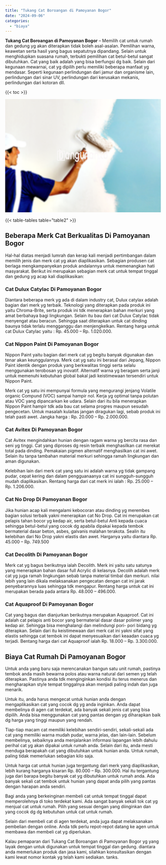 ```yaml
---
title: "Tukang Cat Boroangan di Pamoyanan Bogor"
date: "2024-09-06"
categories: 
  - "biaya"
---
```


**Tukang Cat Boroangan di Pamoyanan Bogor** – Memilih cat untuk rumah dan gedung yg akan diterapkan tidak boleh asal-asalan. Pemilihan warna, keawetan serta hasil yang bagus sepatutnya dipandang. Selain untuk menghidupkan suasana rumah, terbukti pemilihan cat betul-betul sangat dibutuhkan. Cat yang baik adalah yang bisa berfungsi dg baik. Selain dari kegunaan mewarnai, cat yg dipilih perlu memiliki beberapa manfaat yg mendasar. Seperti kegunaan perlindungan dari jamur dan organisme lain, perlindungan dari sinar UV, perlindungan dari kerusakan mekanis, perlindungan dari kotoran dll.

{{< toc >}}

![Tukang Cat Boroangan di Pamoyanan Bogor](/images/jasa-cat-murah05.png)

{{< table-tables table="table2" >}}

## Beberapa Merk Cat Berkualitas Di Pamoyanan Bogor

Hal-hal diatas menjadi lumrah dan kerap kali menjadi pertimbangan dalam memilih jenis dan merk cat yg akan diaplikasikan. Sebagian produsen cat berlaga mengkampanyekan produk andalannya untuk memenangkan hati masyarakat. Berikut ini merupakan sebagian merk cat untuk tempat tinggal dan gedung yg acap kali diaplikasikan:

### Cat Dulux Catylac Di Pamoyanan Bogor

Diantara beberapa merk yg ada di dalam industry cat, Dulux catylax adalah bagian dari merk yg terbaik. Teknologi yang diterapkan pada produk ini yaitu Chroma-Brite, serta produk ini tdk menerapkan bahan merkuri yang amat berbahaya bagi lingkungan. Selain itu bau dari cat Dulux Catylac tidak menyengat atau beracun. Sehingga saat diterapkan untuk cat dinding baunya tidak terlalu mengganggu dan menjengkelkan. Rentang harga untuk cat Dulux Catylac yaitu : Rp. 45.000 – Rp. 1.020.000.

### Cat Nippon Paint Di Pamoyanan Bogor

Nippon Paint yaitu bagian dari merk cat yg begitu banyak digunakan dan tenar akan keunggulannya. Merk cat yg satu ini berasal dari Jepang, Nippon Paint identik dengan produk yang berkwalitas tinggi serta selalu menggunakan terobosan yg inovatif. Alternatif warna yg beragam serta janji untuk memenuhi kebutuhan global bakal jadi keistimewaan tersendiri untuk Nippon Paint.

Merk cat yg satu ini mempunyai formula yang mengurangi jenjang Volatile organic Compund (VOC) sampai hampir nol. Kerja yg optimal tanpa polutan atau VOC yang dipancarkan ke udara. Selain dari itu bila menerapkan Nippon Paint hampir tdk ada bau cat selama progres maupun sesudah pengecetan. Untuk masalah kulaitas jangan diragukan lagi, sebab produk ini telah pasti awet. Jangka harga : Rp. 20.000 – Rp. 2.000.000.

### Cat Avitex Di Pamoyanan Bogor

Cat Avitex mengindahkan hunian dengan ragam warna yg bercita rasa dan seni yg tinggi. Cat yang diproses dg resin terbaik menghasilkan cat merekat total pada dinding. Pemakaian pigmen alternatif menghasilkan cat ini awet. Selain itu tanpa tambahan material merkuri sehingga ramah lingkungan dan aman digunakan.

Kelebihan lain dari merk cat yang satu ini adalah warna yg tidak gampang pudar, cepat kering dan dalam pengguanaanya cat ini sungguh-sungguh mudah diaplikasikan. Rentang harga dari cat merk ini ialah : Rp. 25.000 – Rp. 1.206.000.

### Cat No Drop Di Pamoyanan Bogor

Jika hunian acap kali mengalami kebocoran atau dinding yg merembes bagian solusi terbaik yakni menerapkan cat No Drop. Cat ini merupakan cat pelapis tahan bocor yg kedap air, serta betul-betul Anti kepada cuaca sehingga betul-betul yang cocok dg apabila dipakai kepada tembok bermaterial dasar beton, asbes, galvanis malahan terakota. Sealin itu kelebihan dari No Drop yakni elastis dan awet. Harganya yaitu diantara Rp. 45.000 – Rp. 749.500

### Cat Decolith Di Pamoyanan Bogor

Merk cat yg bagus berikutnya ialah Decolith. Merk ini yaitu satu satunya yang menerapkan bahan dasar full Acrylic di kelasnya. Decolih adalah merk cat yg juga ramah lingkungan sebab tanpa material timbal dan merkuri. nilai lebih yang lain dikala melaksanakan pengecatan dengan cat ini jarak penyebarannya luas sehingga tdk mengapur. Rentang harga untuk cat ini merupakan berada pada antara Rp. 48.000 – 496.000.

### Cat Aquaproof Di Pamoyanan Bogor

Cat yang bagus dan dianjurkan berikutnya merupakan Aquaproof. Cat ini adalah cat pelapis anti bocor yang bermaterial dasar dasar polimer yang kedap air. Sehingga bisa menghalangi dan melindungi pori- pori bidang yg diterapkan. Selain dari itu keistimewaan dari merk cat ini yakni sifat yang elastis sehingga cat tembok ini dapat menyesuaikan dari keaadan cuaca yg terjadi. Bentang harga dari cat Aquaproof ialah Rp. 18.000 – Rp. 3.300.000.

## Biaya Cat Rumah Di Pamoyanan Bogor

Untuk anda yang baru saja merencanakan bangun satu unit rumah, pastinya tembok anda masih bewarna polos atau warna natural dari semen yg telah diterapkan. Pastinya anda tdk menginginkan kondisi itu terus menerus dan mengharapkan style tempat tinggalnya akan menjadi paling indah dan juga menarik.

Untuk itu, anda harus mengecat untuk hunian anda dengan mengaplikasikan cat yang cocok dg yg anda inginkan. Anda dapat membelinya di agen cat terdekat, ada banyak sekali jenis cat yang bisa dipilih. Anda bisa menggunakan cat yang pantas dengan yg diharapkan baik dg harga yang tinggi maupun yang rendah.

Tiap-tiap macam cat memiliki kelebihan sendiri-sendiri, sekali-sekali ada cat yang memiliki warna mudah pudar, warna jelas, dan lain-lain. Sebelum membelinya, sebaiknya anda menjalankan informasi lapangan lebih dahulu perihal cat yg akan dipakai untuk rumah anda. Selain dari itu, anda mesti menduga berapakah cat yang dibutuhkan untuk hunian anda. Untuk rumah, paling tidak memerlukan sebagian kilo saja.

Untuk harga cat untuk hunian juga tergantung dari merk yang diaplikasikan, lebih kurang harganya kisaran Rp. 80.000 – Rp. 300.000. Hal itu tergantung juga dari barapa begitu banyak cat yg dibutuhkan untuk rumah anda. Ada banyak sekali cat tembok untuk hunian yang dapat anda pilih yang pantas dengan harapan anda sendiri.

Bagi anda yang berkeinginan membeli cat untuk tempat tinggal dapat memperolehnya di toko terdekat kami. Ada sangat banyak sekali tok cat yg menjual cat untuk rumah. Pilih yang sesuai dengan yang diinginkan dan yang cocok dg dg kebutuhan untuk cat untuk rumah.

Selain dari membeli cat di agen terdekat, anda juga dapat melaksanakan pembelian dengan online. Anda tdk perlu repot-repot datang ke agen untuk membawa dan membeli cat yg diperlukan.

Kalau pemaparan dari Tukang Cat Boroangan di Pamoyanan Bogor yg yang layak dengan untuk digunakan untuk tempat tinggal dan gedung. diantara anda memerlukan produk dan jasa kami, silahkan konsultasikan dengan kami lewat nomor kontak yg telah kami sediakan. tanks.
